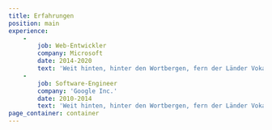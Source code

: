 ```yaml
---
title: Erfahrungen
position: main
experience:
    -
        job: Web-Entwickler
        company: Microsoft
        date: 2014-2020
        text: 'Weit hinten, hinter den Wortbergen, fern der Länder Vokalien und Konsonantien leben die Blindtexte. Abgeschieden wohnen sie in Buchstabhausen an der Küste des Semantik, eines großen Sprachozeans. Ein kleines Bächlein namens Duden fließt durch ihren Ort und versorgt sie mit den nötigen Regelialien.'
    -
        job: Software-Engineer
        company: 'Google Inc.'
        date: 2010-2014
        text: 'Weit hinten, hinter den Wortbergen, fern der Länder Vokalien und Konsonantien leben die Blindtexte. Abgeschieden wohnen sie in Buchstabhausen an der Küste des Semantik, eines großen Sprachozeans. Ein kleines Bächlein namens Duden fließt durch ihren Ort und versorgt sie mit den nötigen Regelialien.'
page_container: container
---
```


